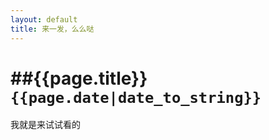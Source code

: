 ```yaml
---
layout: default
title: 来一发，么么哒
---
```


##{{page.title}}
`{{page.date|date_to_string}}`
============
我就是来试试看的

